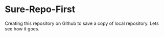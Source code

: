 # Sure-Repo-First
Creating this repository on Github to save a copy of local repository. Lets see how it goes.
